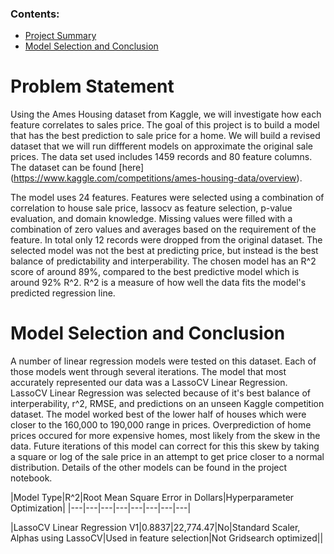### Contents:
- [Project Summary](#Project-Summary)
- [Model Selection and Conclusion](#Model-Selection-and-Conclusion)


# Problem Statement

Using the Ames Housing dataset from Kaggle, we will investigate how each feature correlates to sales price. 
The goal of this project is to build a model that has the best prediction to sale price for a home.
We will build a revised dataset that we will run diffferent models on approximate the original sale prices.
The data set used includes 1459 records and 80 feature columns. The dataset can be found [here]
(https://www.kaggle.com/competitions/ames-housing-data/overview). 

The model uses 24 features. Features were selected using a combination of correlation to house sale price, 
lassocv as feature selection, p-value evaluation, and domain knowledge. Missing values were filled with a combination of zero values and 
averages based on the requirement of the feature. In total only 12 records were dropped from the original dataset. 
The selected model was not the best at predicting price, but instead is the best balance of predictability and interperability. 
The chosen model has an R^2 score of around 89%, compared to the best predictive model which is around 92% R^2. 
R^2 is a measure of how well the data fits the model's predicted regression line. 



# Model Selection and Conclusion

A number of linear regression models were tested on this dataset. Each of those models went through several iterations. 
The model that most accurately represented our data was a LassoCV Linear Regression. 
LassoCV Linear Regression was selected because of it's best balance of interperability, r^2, RMSE, and predictions on an unseen Kaggle competition dataset.
The model worked best of the lower half of houses which were closer to the 160,000 to 190,000 range in prices. 
Overprediction of home prices occured for more expensive homes, most likely from the skew in the data.
Future iterations of this model can correct for this this skew by taking a square or log of the sale price in an attempt to get price closer to a normal distribution.
Details of the other models can be found in the project notebook.

|Model Type|R^2|Root Mean Square Error in Dollars|Hyperparameter Optimization|
|---|---|---|---|---|---|---|---|

|LassoCV Linear Regression V1|0.8837|22,774.47|No|Standard Scaler, Alphas using LassoCV|Used in feature selection|Not Gridsearch optimized||



